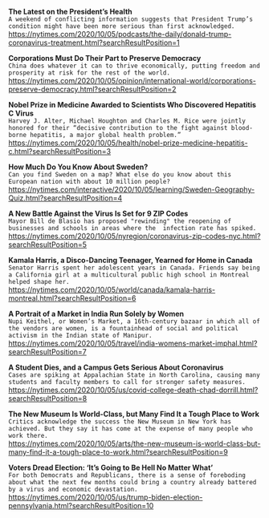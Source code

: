 **The Latest on the President’s Health**\
`A weekend of conflicting information suggests that President Trump’s condition might have been more serious than first acknowledged.`\
https://nytimes.com/2020/10/05/podcasts/the-daily/donald-trump-coronavirus-treatment.html?searchResultPosition=1

**Corporations Must Do Their Part to Preserve Democracy**\
`China does whatever it can to thrive economically, putting freedom and prosperity at risk for the rest of the world.`\
https://nytimes.com/2020/10/05/opinion/international-world/corporations-preserve-democracy.html?searchResultPosition=2

**Nobel Prize in Medicine Awarded to Scientists Who Discovered Hepatitis C Virus**\
`Harvey J. Alter, Michael Houghton and Charles M. Rice were jointly honored for their “decisive contribution to the fight against blood-borne hepatitis, a major global health problem.”`\
https://nytimes.com/2020/10/05/health/nobel-prize-medicine-hepatitis-c.html?searchResultPosition=3

**How Much Do You Know About Sweden?**\
`Can you find Sweden on a map? What else do you know about this European nation with about 10 million people?`\
https://nytimes.com/interactive/2020/10/05/learning/Sweden-Geography-Quiz.html?searchResultPosition=4

**A New Battle Against the Virus Is Set for 9 ZIP Codes**\
`Mayor Bill de Blasio has proposed "rewinding" the reopening of businesses and schools in areas where the  infection rate has spiked.`\
https://nytimes.com/2020/10/05/nyregion/coronavirus-zip-codes-nyc.html?searchResultPosition=5

**Kamala Harris, a Disco-Dancing Teenager, Yearned for Home in Canada**\
`Senator Harris spent her adolescent years in Canada. Friends say being a California girl at a multicultural public high school in Montreal helped shape her.`\
https://nytimes.com/2020/10/05/world/canada/kamala-harris-montreal.html?searchResultPosition=6

**A Portrait of a Market in India Run Solely by Women**\
`Nupi Keithel, or Women’s Market, a 16th-century bazaar in which all of the vendors are women, is a fountainhead of social and political activism in the Indian state of Manipur.`\
https://nytimes.com/2020/10/05/travel/india-womens-market-imphal.html?searchResultPosition=7

**A Student Dies, and a Campus Gets Serious About Coronavirus**\
`Cases are spiking at Appalachian State in North Carolina, causing many students and faculty members to call for stronger safety measures.`\
https://nytimes.com/2020/10/05/us/covid-college-death-chad-dorrill.html?searchResultPosition=8

**The New Museum Is World-Class, but Many Find It a Tough Place to Work**\
`Critics acknowledge the success the New Museum in New York has achieved. But they say it has come at the expense of many people who work there.`\
https://nytimes.com/2020/10/05/arts/the-new-museum-is-world-class-but-many-find-it-a-tough-place-to-work.html?searchResultPosition=9

**Voters Dread Election: ‘It’s Going to Be Hell No Matter What’**\
`For both Democrats and Republicans, there is a sense of foreboding about what the next few months could bring a country already battered by a virus and economic devastation.`\
https://nytimes.com/2020/10/05/us/trump-biden-election-pennsylvania.html?searchResultPosition=10

